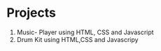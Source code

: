 # Projects

1. Music- Player using HTML, CSS and Javascript
2. Drum Kit using HTML,CSS and Javascripy
